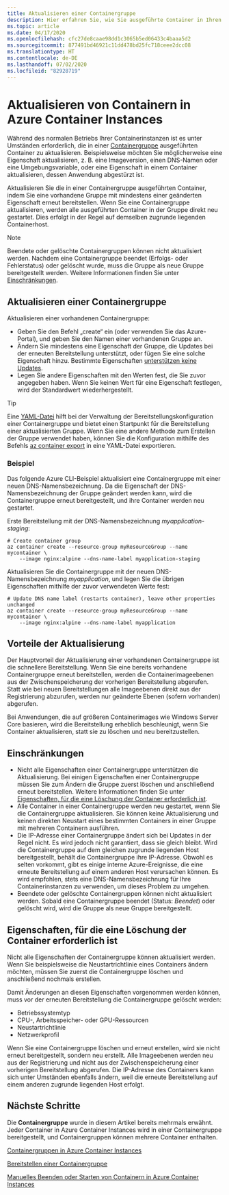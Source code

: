 ```yaml
---
title: Aktualisieren einer Containergruppe
description: Hier erfahren Sie, wie Sie ausgeführte Container in Ihren Azure Container Instances-Containergruppen aktualisieren.
ms.topic: article
ms.date: 04/17/2020
ms.openlocfilehash: cfc27de8caae98dd1c3065b5ed06433c4baaa5d2
ms.sourcegitcommit: 877491bd46921c11dd478bd25fc718ceee2dcc08
ms.translationtype: HT
ms.contentlocale: de-DE
ms.lasthandoff: 07/02/2020
ms.locfileid: "82928719"
---
```

# <a name="update-containers-in-azure-container-instances"></a>Aktualisieren von Containern in Azure Container Instances

Während des normalen Betriebs Ihrer Containerinstanzen ist es unter Umständen erforderlich, die in einer [Containergruppe](./container-instances-container-groups.md) ausgeführten Container zu aktualisieren. Beispielsweise möchten Sie möglicherweise eine Eigenschaft aktualisieren, z. B. eine Imageversion, einen DNS-Namen oder eine Umgebungsvariable, oder eine Eigenschaft in einem Container aktualisieren, dessen Anwendung abgestürzt ist.

Aktualisieren Sie die in einer Containergruppe ausgeführten Container, indem Sie eine vorhandene Gruppe mit mindestens einer geänderten Eigenschaft erneut bereitstellen. Wenn Sie eine Containergruppe aktualisieren, werden alle ausgeführten Container in der Gruppe direkt neu gestartet. Dies erfolgt in der Regel auf demselben zugrunde liegenden Containerhost.

> [!NOTE]
> Beendete oder gelöschte Containergruppen können nicht aktualisiert werden. Nachdem eine Containergruppe beendet (Erfolgs- oder Fehlerstatus) oder gelöscht wurde, muss die Gruppe als neue Gruppe bereitgestellt werden. Weitere Informationen finden Sie unter [Einschränkungen](#limitations).

## <a name="update-a-container-group"></a>Aktualisieren einer Containergruppe

Aktualisieren einer vorhandenen Containergruppe:

* Geben Sie den Befehl „create“ ein (oder verwenden Sie das Azure-Portal), und geben Sie den Namen einer vorhandenen Gruppe an. 
* Ändern Sie mindestens eine Eigenschaft der Gruppe, die Updates bei der erneuten Bereitstellung unterstützt, oder fügen Sie eine solche Eigenschaft hinzu. Bestimmte Eigenschaften [unterstützen keine Updates](#properties-that-require-container-delete).
* Legen Sie andere Eigenschaften mit den Werten fest, die Sie zuvor angegeben haben. Wenn Sie keinen Wert für eine Eigenschaft festlegen, wird der Standardwert wiederhergestellt.

> [!TIP]
> Eine [YAML-Datei](./container-instances-container-groups.md#deployment) hilft bei der Verwaltung der Bereitstellungskonfiguration einer Containergruppe und bietet einen Startpunkt für die Bereitstellung einer aktualisierten Gruppe. Wenn Sie eine andere Methode zum Erstellen der Gruppe verwendet haben, können Sie die Konfiguration mithilfe des Befehls [az container export][az-container-export] in eine YAML-Datei exportieren. 

### <a name="example"></a>Beispiel

Das folgende Azure CLI-Beispiel aktualisiert eine Containergruppe mit einer neuen DNS-Namensbezeichnung. Da die Eigenschaft der DNS-Namensbezeichnung der Gruppe geändert werden kann, wird die Containergruppe erneut bereitgestellt, und ihre Container werden neu gestartet.

Erste Bereitstellung mit der DNS-Namensbezeichnung *myapplication-staging*:

```azurecli-interactive
# Create container group
az container create --resource-group myResourceGroup --name mycontainer \
    --image nginx:alpine --dns-name-label myapplication-staging
```

Aktualisieren Sie die Containergruppe mit der neuen DNS-Namensbezeichnung *myapplication*, und legen Sie die übrigen Eigenschaften mithilfe der zuvor verwendeten Werte fest:

```azurecli-interactive
# Update DNS name label (restarts container), leave other properties unchanged
az container create --resource-group myResourceGroup --name mycontainer \
    --image nginx:alpine --dns-name-label myapplication
```

## <a name="update-benefits"></a>Vorteile der Aktualisierung

Der Hauptvorteil der Aktualisierung einer vorhandenen Containergruppe ist die schnellere Bereitstellung. Wenn Sie eine bereits vorhandene Containergruppe erneut bereitstellen, werden die Containerimageebenen aus der Zwischenspeicherung der vorherigen Bereitstellung abgerufen. Statt wie bei neuen Bereitstellungen alle Imageebenen direkt aus der Registrierung abzurufen, werden nur geänderte Ebenen (sofern vorhanden) abgerufen.

Bei Anwendungen, die auf größeren Containerimages wie Windows Server Core basieren, wird die Bereitstellung erheblich beschleunigt, wenn Sie Container aktualisieren, statt sie zu löschen und neu bereitzustellen.

## <a name="limitations"></a>Einschränkungen

* Nicht alle Eigenschaften einer Containergruppe unterstützen die Aktualisierung. Bei einigen Eigenschaften einer Containergruppe müssen Sie zum Ändern die Gruppe zuerst löschen und anschließend erneut bereitstellen. Weitere Informationen finden Sie unter [Eigenschaften, für die eine Löschung der Container erforderlich ist](#properties-that-require-container-delete).
* Alle Container in einer Containergruppe werden neu gestartet, wenn Sie die Containergruppe aktualisieren. Sie können keine Aktualisierung und keinen direkten Neustart eines bestimmten Containers in einer Gruppe mit mehreren Containern ausführen.
* Die IP-Adresse einer Containergruppe ändert sich bei Updates in der Regel nicht. Es wird jedoch nicht garantiert, dass sie gleich bleibt. Wird die Containergruppe auf dem gleichen zugrunde liegenden Host bereitgestellt, behält die Containergruppe ihre IP-Adresse. Obwohl es selten vorkommt, gibt es einige interne Azure-Ereignisse, die eine erneute Bereitstellung auf einem anderen Host verursachen können. Es wird empfohlen, stets eine DNS-Namensbezeichnung für Ihre Containerinstanzen zu verwenden, um dieses Problem zu umgehen.
* Beendete oder gelöschte Containergruppen können nicht aktualisiert werden. Sobald eine Containergruppe beendet (Status: *Beendet*) oder gelöscht wird, wird die Gruppe als neue Gruppe bereitgestellt.

## <a name="properties-that-require-container-delete"></a>Eigenschaften, für die eine Löschung der Container erforderlich ist

Nicht alle Eigenschaften der Containergruppe können aktualisiert werden. Wenn Sie beispielsweise die Neustartrichtlinie eines Containers ändern möchten, müssen Sie zuerst die Containergruppe löschen und anschließend nochmals erstellen.

Damit Änderungen an diesen Eigenschaften vorgenommen werden können, muss vor der erneuten Bereitstellung die Containergruppe gelöscht werden:

* Betriebssystemtyp
* CPU-, Arbeitsspeicher- oder GPU-Ressourcen
* Neustartrichtlinie
* Netzwerkprofil

Wenn Sie eine Containergruppe löschen und erneut erstellen, wird sie nicht erneut bereitgestellt, sondern neu erstellt. Alle Imageebenen werden neu aus der Registrierung und nicht aus der Zwischenspeicherung einer vorherigen Bereitstellung abgerufen. Die IP-Adresse des Containers kann sich unter Umständen ebenfalls ändern, weil die erneute Bereitstellung auf einem anderen zugrunde liegenden Host erfolgt.

## <a name="next-steps"></a>Nächste Schritte

Die **Containergruppe** wurde in diesem Artikel bereits mehrmals erwähnt. Jeder Container in Azure Container Instances wird in einer Containergruppe bereitgestellt, und Containergruppen können mehrere Container enthalten.

[Containergruppen in Azure Container Instances](./container-instances-container-groups.md)

[Bereitstellen einer Containergruppe](container-instances-multi-container-group.md)

[Manuelles Beenden oder Starten von Containern in Azure Container Instances](container-instances-stop-start.md)

<!-- LINKS - External -->

<!-- LINKS - Internal -->
[az-container-create]: /cli/azure/container?view=azure-cli-latest#az-container-create
[azure-cli-install]: /cli/azure/install-azure-cli
[az-container-export]: /cli/azure/container#az-container-export
